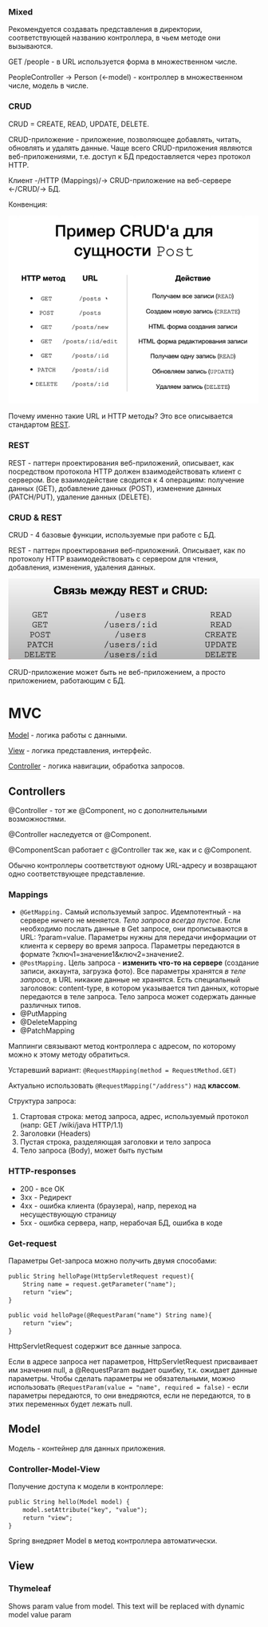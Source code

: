 ### Mixed

Рекомендуется создавать представления в директории, соответствующей названию контроллера, в чьем методе они вызываются.

GET /people - в URL используется форма в множественном числе.

PeopleController -> Person (<-model) - контроллер в множественном числе, модель в числе.

### CRUD

CRUD = CREATE, READ, UPDATE, DELETE.

CRUD-приложение - приложение, позволяющее добавлять, читать, обновлять и удалять данные. Чаще всего CRUD-приложения
являются веб-приложениями, т.е. доступ к БД предоставляется через протокол HTTP.

Клиент -/HTTP (Mappings)/-> CRUD-приложение на веб-сервере <-/CRUD/-> БД.

Конвенция:

![img.png](imgs/CRUD.png)

Почему именно такие URL и HTTP методы? Это все описывается стандартом [REST](#rest).

### REST

REST - паттерн проектирования веб-приложений, описывает, как посредством протокола HTTP должен взаимодействовать клиент
с сервером. Все взаимодействие сводится к 4 операциям: получение данных (GET), добавление данных (POST), изменение
данных (PATCH/PUT), удаление данных (DELETE).

### CRUD & REST

CRUD - 4 базовые функции, используемые при работе с БД.

REST - паттерн проектирования веб-приложений. Описывает, как по протоколу HTTP взаимодействовать с сервером для чтения,
добавления, изменения, удаления данных.

![img_1.png](imgs/REST.png)

CRUD-приложение может быть не веб-приложением, а просто приложением, работающим с БД.

# MVC

[Model](#model) - логика работы с данными.

[View](#view) - логика представления, интерфейс.

[Controller](#controllers) - логика навигации, обработка запросов.

## Controllers

@Controller - тот же @Component, но с дополнительными возможностями.

@Controller наследуется от @Component.

@ComponentScan работает с @Controller так же, как и с @Component.

Обычно контроллеры соответствуют одному URL-адресу и возвращают одно соответствующее представление.

### Mappings

- ```@GetMapping.``` Самый используемый запрос. Идемпотентный - на сервере ничего не меняется. _Тело запроса всегда
  пустое_. Если необходимо послать данные в Get запросе, они прописываются в URL: ?param=value. Параметры нужны для
  передачи информации от клиента к серверу во время запроса. Параметры передаются в формате
  ?ключ1=значение1&ключ2=значение2.
- ```@PostMapping.``` Цель запроса - **изменить что-то на сервере** (создание записи, аккаунта, загрузка фото). Все
  параметры хранятся _в теле запроса_, в URL никакие данные не хранятся. Есть специальный заголовок: content-type, в
  котором указывается тип данных, которые передаются в теле запроса. Тело запроса может содержать данные различных
  типов.
- @PutMapping
- @DeleteMapping
- @PatchMapping

Маппинги связывают метод контроллера с адресом, по которому можно к этому методу обратиться.

Устаревший вариант: ```@RequestMapping(method = RequestMethod.GET)```

Актуально использовать ```@RequestMapping("/address")``` над **классом**.

Структура запроса:

1. Стартовая строка: метод запроса, адрес, используемый протокол (напр: GET /wiki/java HTTP/1.1)
2. Заголовки (Headers)
3. Пустая строка, разделяющая заголовки и тело запроса
4. Тело запроса (Body), может быть пустым

### HTTP-responses

- 200 - все ОК
- 3хх - Редирект
- 4хх - ошибка клиента (браузера), напр, переход на несуществующую страницу
- 5хх - ошибка сервера, напр, нерабочая БД, ошибка в коде

### Get-request

Параметры Get-запроса можно получить двумя способами:

```
public String helloPage(HttpServletRequest request){ 
    String name = request.getParameter("name");
    return "view";
}
```

``` 
public void helloPage(@RequestParam("name") String name){
    return "view";
}
```

HttpServletRequest содержит все данные запроса.

Если в адресе запроса нет параметров, HttpServletRequest присваивает им значения null, а @RequestParam выдает ошибку,
т.к. ожидает данные параметры. Чтобы сделать параметры не обязательными, можно использовать
``` @RequestParam(value = "name", required = false) ``` - если параметры передаются, то они внедряются, если не
передаются, то в этих переменных будет лежать null.

## Model

Модель - контейнер для данных приложения.

### Controller-Model-View

Получение доступа к модели в контроллере:

```
public String hello(Model model) {
    model.setAttribute("key", "value");
    return "view";
}
``` 

Spring внедряет Model в метод контроллера автоматически.

## View

### Thymeleaf

<p th:text="${param}">Shows param value from model. This text will be replaced with dynamic model value param</p>
